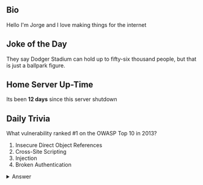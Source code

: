 ## Bio

Hello I'm Jorge and I love making things for the internet

## Joke of the Day

They say Dodger Stadium can hold up to fifty-six thousand people, but that is just a ballpark figure.

## Home Server Up-Time

Its been **12 days** since this server shutdown


## Daily Trivia

What vulnerability ranked #1 on the OWASP Top 10 in 2013?
 1. Insecure Direct Object References
 2. Cross-Site Scripting
 3. Injection 
 4. Broken Authentication

<details>
  <summary>Answer</summary>
  Injection 
</details>
